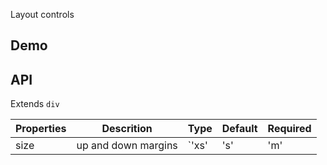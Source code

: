 Layout controls

## Demo

## API

Extends `div`

| Properties | Descrition          | Type                            | Default | Required |
| ---------- | ------------------- | ------------------------------- | ------- | -------- |
| size       | up and down margins | `'xs' | 's' | 'm' | 'l' | 'xl'` | `'m'`   | `false`  |
